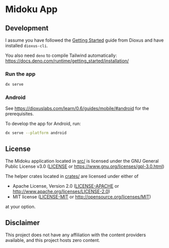 # Midoku App

## Development

I assume you have followed the [Getting Started](https://dioxuslabs.com/learn/0.6/getting_started/)
guide from Dioxus and have installed `dioxus-cli`.

You also need `deno` to compile Tailwind automatically: https://docs.deno.com/runtime/getting_started/installation/

### Run the app

```bash
dx serve
```

### Android

See https://dioxuslabs.com/learn/0.6/guides/mobile/#android for the prerequisites.

<!--
> [!NOTE]
> You will not need to install the `armv7-linux-androideabi` nor
> `i686-linux-android` targets as Wasmtime+Cranelift does not support arm32.
> (https://github.com/bytecodealliance/wasmtime/issues/1173)

Initialize the Android project:

```bash
cargo tauri android init --skip-targets-install
```
--->

To develop the app for Android, run:

```bash
dx serve --platform android
```

<!--
To build the app for Android, run:

```bash
cargo tauri android build --apk --target aarch64 x86_64
```

To sign the APK, follow the instructions at
https://v2.tauri.app/distribute/sign/android/
--->

## License

The Midoku application located in [src/](src/) is licensed under the GNU General Public License v3.0
([LICENSE](LICENSE) or https://www.gnu.org/licenses/gpl-3.0.html)

The helper crates located in [crates/](crates/) are licensed under either of

- Apache License, Version 2.0 ([LICENSE-APACHE](LICENSE-APACHE) or http://www.apache.org/licenses/LICENSE-2.0)
- MIT license ([LICENSE-MIT](LICENSE-MIT) or http://opensource.org/licenses/MIT)

at your option.

## Disclaimer

This project does not have any affiliation with the content providers available,
and this project hosts zero content.
